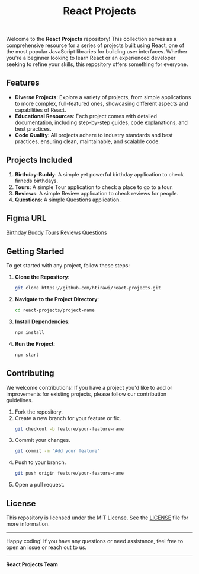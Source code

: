 <h1 align="center">React Projects</h1>

<br />

Welcome to the **React Projects** repository! This collection serves as a comprehensive resource for a series of projects built using React, one of the most popular JavaScript libraries for building user interfaces. Whether you're a beginner looking to learn React or an experienced developer seeking to refine your skills, this repository offers something for everyone.

## Features

- **Diverse Projects**: Explore a variety of projects, from simple applications to more complex, full-featured ones, showcasing different aspects and capabilities of React.
- **Educational Resources**: Each project comes with detailed documentation, including step-by-step guides, code explanations, and best practices.
- **Code Quality**: All projects adhere to industry standards and best practices, ensuring clean, maintainable, and scalable code.

## Projects Included

1. **Birthday-Buddy**: A simple yet powerful birthday application to check firneds birthdays.
2. **Tours**: A simple Tour application to check a place to go to a tour.
3. **Reviews**: A simple Review application to check reviews for people.
4. **Questions**: A simple Questions application.

## Figma URL

[Birthday Buddy](https://www.figma.com/file/e2vsLe9DMnXZIygNHkwGL1/Birthday-buddy?node-id=0%3A1&t=AGNWdO5QQGOoNCfD-1)
[Tours](https://www.figma.com/file/OnLoM3AzBFaHzSc2iolJS0/Tours?node-id=0%3A1&t=wiRXOlTLN5ehekYI-1)
[Reviews](https://www.figma.com/file/e8L2QiR4GVTa5cGuRpXtk3/Reviews?node-id=0%3A1&t=gcCYcePiKxnkJ9kH-1)
[Questions](https://www.figma.com/file/TAwJ3kWOqkw0o8UVtAMOHO/Accordion?node-id=0%3A1&t=1YEti8xBykw69tBH-1)

## Getting Started

To get started with any project, follow these steps:

1. **Clone the Repository**:

   ```sh
   git clone https://github.com/htirawi/react-projects.git
   ```

2. **Navigate to the Project Directory**:

   ```sh
   cd react-projects/project-name
   ```

3. **Install Dependencies**:

   ```sh
   npm install
   ```

4. **Run the Project**:
   ```sh
   npm start
   ```

## Contributing

We welcome contributions! If you have a project you'd like to add or improvements for existing projects, please follow our contribution guidelines.

1. Fork the repository.
2. Create a new branch for your feature or fix.
   ```sh
   git checkout -b feature/your-feature-name
   ```
3. Commit your changes.
   ```sh
   git commit -m "Add your feature"
   ```
4. Push to your branch.
   ```sh
   git push origin feature/your-feature-name
   ```
5. Open a pull request.

## License

This repository is licensed under the MIT License. See the [LICENSE](LICENSE) file for more information.

---

Happy coding! If you have any questions or need assistance, feel free to open an issue or reach out to us.

---

**React Projects Team**
